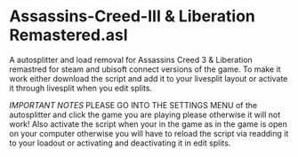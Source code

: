 # Assassins-Creed-III & Liberation Remastered.asl
A autosplitter and load removal for Assassins Creed 3 & Liberation remastred for steam and ubisoft connect versions of the game.
To make it work either download the script and add it to your livesplit layout or activate it through livesplit when you edit splits.

*IMPORTANT NOTES*
PLEASE GO INTO THE SETTINGS MENU of the autosplitter and click the game you are playing please otherwise it will not work!
Also activate the script when your in the game as in the game is open on your computer otherwise you will have to reload the script via readding it to your loadout or activating and deactivating it in edit splits.
